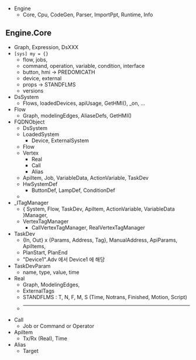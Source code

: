 - Engine
	- Core, Cpu, CodeGen, Parser, ImportPpt, Runtime, Info
## Engine.Core
-  Graph, Expression, DsXXX
- `[sys] my = {}`
	- flow, jobs, 
	- command, operation, variable, condition, interface
	- button, hmi   -> PREDOMICATH
	- device, external
	- props             -> STANDFLMS
	- versions
- DsSystem
	- Flows, loadedDevices, apiUsage, GetHMI(), _on, ...
- Flow
	- Graph, modelingEdges, AliaseDefs, GetHMI()
- FQDNObject
	- DsSystem
	- LoadedSystem
		- Device, ExternalSystem
	- Flow
	- Vertex
		- Real
		- Call
		- Alias
	- ApiItem, Job, VariableData, ActionVariable, TaskDev
	- HwSystemDef
		- ButtonDef, LampDef, ConditionDef
	- 
- _ITagManager
	- { System, Flow, TaskDev, ApiItem, ActionVariable, VariableData  }Manager,
	- VertexTagManager
		- CallVertexTagManager, RealVertexTagManager
- TaskDev
	- {In, Out} x {Params, Address, Tag}, ManualAddress, ApiParams, ApiItems, 
	- PlanStart, PlanEnd
	- "Device1".Adv 에서 Device1 에 해당
- TaskDevParam
	- name, type, value, time
- Real
	- Graph, ModelingEdges,
	- ExternalTags
	- STANDFLMS : T, N, F, M, S (Time, Notrans, Finished, Motion, Script)
	-  _    _   _   _ _
- Call
	- Job or Command or Operator
- ApiItem
	- Tx/Rx (Real), Time
- Alias
	- Target